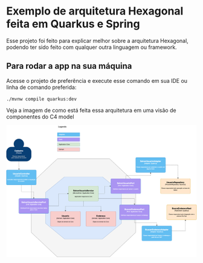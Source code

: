 # Exemplo de arquitetura Hexagonal feita em Quarkus e Spring

Esse projeto foi feito para explicar melhor sobre a arquitetura Hexagonal, podendo ter sido feito com qualquer outra linguagem ou framework.

## Para rodar a app na sua máquina

Acesse o projeto de preferência e execute esse comando em sua IDE ou linha de comando preferida:
```shell script
./mvnw compile quarkus:dev
```
Veja a imagem de como está feita essa arquitetura em uma visão de componentes do C4 model

![desenho.png](desenho.png)